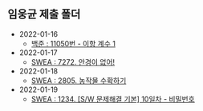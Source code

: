## 임웅균 제출 폴더

- 2022-01-16
	- [백준 : 11050번 - 이항 계수 1](https://www.acmicpc.net/problem/11050)
- 2022-01-17
	- [SWEA : 7272. 안경이 없어!](https://swexpertacademy.com/main/code/problem/problemDetail.do?contestProbId=AWl0ZQ8qn7UDFAXz)
- 2022-01-18
	 - [SWEA : 2805. 농작물 수확하기](https://swexpertacademy.com/main/code/problem/problemDetail.do?contestProbId=AV7GLXqKAWYDFAXB)
- 2022-01-19
	- [SWEA : 1234. [S/W 문제해결 기본] 10일차 - 비밀번호](https://swexpertacademy.com/main/code/problem/problemDetail.do?contestProbId=AV14_DEKAJcCFAYD)
